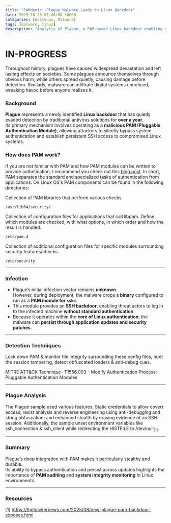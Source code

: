 ```yaml
---
title: "PAMdemic: Plague Malware Leads to Linux Backdoor"
date: 2025-10-25 07:48:00 +0000
categories: [Writeups, Malware]
tags: [malware, linux]
description: "Analysis of Plague, a PAM-based Linux backdoor enabling stealthy SSH access and persistent authentication bypass."
---
```


# IN-PROGRESS

Throughout history, plagues have caused widespread devastation and left lasting effects on societies. Some plagues announce themselves through obvious harm, while others spread quietly, causing damage before detection. Similarly, malware can infiltrate digital systems unnoticed, wreaking havoc before anyone realizes it.

### Background
**Plague** represents a newly identified **Linux backdoor** that has quietly evaded detection by traditional antivirus solutions for **over a year**.  
Its primary mechanism involves operating as a **malicious PAM (Pluggable Authentication Module)**, allowing attackers to silently bypass system authentication and establish persistent SSH access to compromised Linux systems.

### How does PAM work?
If you are not familar with PAM and how PAM modules can be written to provide authetication, I recommend you check out this [blog post](https://www.redhat.com/en/blog/pluggable-authentication-modules-pam). In short, PAM separates the standard and specialized tasks of authentication from applications. On Linux OS's PAM components can be found in the following directories: 

Collection of PAM libraries that perform various checks.
```
/usr/lib64/security/
```
Collection of configuration files for applications that call libpam. Define which modules are checked, with what options, in which order and how the result is handled.
```
/etc/pam.d
```
Collection of additional configuration files for specific modules surrounding security features/checks.
```
/etc/security

```


---

### Infection

- Plague’s initial infection vector remains **unknown**.  
  However, during deployment, the malware drops a **binary** configured to run as a **PAM module for `sshd`**.
- This module provides an **SSH backdoor**, enabling threat actors to log in to the infected machine **without standard authentication**.
- Because it operates within the **core of Linux authentication**, the malware can **persist through application updates and security patches**.

---

### Detection Techniques
Lock down PAM & monitor file integrity surrounding these config files, hunt the session tampering, detect obfuscated loaders & anti-debug cues.

MITRE ATT&CK Technique- T1556.003 – Modify Authentication Process: Pluggable Authentication Modules

---
### Plague Analysis
The Plague sample used various features: Static credentials to allow covert access, resist analysis and reverse engineering using anti-debugging and string obfuscation; and enhanced stealth by erasing evidence of an SSH session. Additionally, the sample unset environment variables like ssh_connection & ssh_client while redirecting the HISTFILE to /dev/null<sub>[1]</sub>.

---

### Summary

Plague’s deep integration with PAM makes it particularly stealthy and durable.  
Its ability to bypass authentication and persist across updates highlights the importance of **PAM auditing** and **system integrity monitoring** in Linux environments.

---

### Resources

[1] https://thehackernews.com/2025/08/new-plague-pam-backdoor-exposes.html

